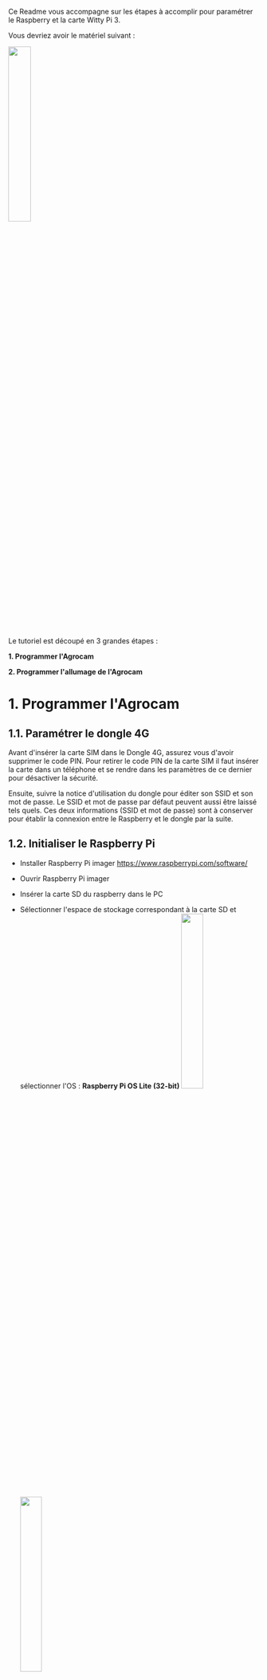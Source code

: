 Ce Readme vous accompagne sur les étapes à accomplir pour paramétrer le Raspberry et la carte Witty Pi 3. 

Vous devriez avoir le matériel suivant : 

<img src="https://user-images.githubusercontent.com/93132152/190139861-a0678fe1-11a7-469f-9545-627c0b963aad.png" width=30% height=30%>

Le tutoriel est découpé en 3 grandes étapes : 

**1. Programmer l'Agrocam**

**2. Programmer l'allumage de l'Agrocam**

# 1. Programmer l'Agrocam 
## 1.1. Paramétrer le dongle 4G
Avant d'insérer la carte SIM dans le Dongle 4G, assurez vous d'avoir supprimer le code PIN. Pour retirer le code PIN de la carte SIM il faut insérer la carte dans un téléphone et se rendre dans les paramètres de ce dernier pour désactiver la sécurité.

Ensuite, suivre la notice d'utilisation du dongle pour éditer son SSID et son mot de passe. Le SSID et mot de passe par défaut peuvent aussi être laissé tels quels. Ces deux informations (SSID et mot de passe) sont à conserver pour établir la connexion entre le Raspberry et le dongle par la suite.

## 1.2. Initialiser le Raspberry Pi
- Installer Raspberry Pi imager https://www.raspberrypi.com/software/
- Ouvrir Raspberry Pi imager
- Insérer la carte SD du raspberry dans le PC
- Sélectionner l'espace de stockage correspondant à la carte SD et sélectionner l'OS : **Raspberry Pi OS Lite (32-bit)**
<img src="https://user-images.githubusercontent.com/93132152/169273540-02b78e90-f551-4a8f-ac33-b90f7be4cffa.png" width=30% height=30%>  <img src="https://user-images.githubusercontent.com/93132152/169275055-28434132-3a4c-42e0-8752-84e8525d4922.png" width=30% height=30%>

- Dans les paramètres <img src="https://user-images.githubusercontent.com/93132152/169275716-50c48613-8d7e-4b10-8681-f49c881cf00c.png" width=4% height=4%>:
    - Activer le SSH
    - Définir un mot de passe pour le Raspberry et un nom d'utilisateur (conserver "pi")
    - Définir les paramètres Wifi (SSID, Password, pays (FR)) du dongle 4G. ** Bien penser à au paramètre "FR"**
<img src="https://user-images.githubusercontent.com/93132152/169276815-ce32ffe7-997c-40b8-b6e8-bc613ae2f673.png" width=30% height=30%>
- Cliquer sur "save" puis sur "écrire"
- L'écriture peut prendre du temps, n'hésitez pas à faire les installations de la partie 3 en attendant

## 1.3. Installer les logiciels pour la suite
- Installer [WinSCP](https://winscp.net/eng/download.php) sur votre PC. Ce logiciel permet de se connecter au raspberry en SSH, de parcourir ses fichier et d'interagir avec le terminal de commandes.
- Installer [Network analyzer](https://play.google.com/store/apps/details?id=net.techet.netanalyzerlite.an&hl=fr&gl=US) sur votre smartphone. Cette application permet de scaner un réseau wifi et de trouver les appareils (leur adresse IP) qui y sont connectés.

## 1.4. Réaliser les branchements
- Insérer la carte SD dans le raspberry
- Brancher la Picam. Attention au sens de branchement de la nappe de cable _(cf. photo ci-dessous)_. Attention les connecteurs sont fragiles, à manipuler avec précautions.
<img src="https://www.raspberrypi.com/app/uploads/2016/05/2016-05-15-16.32.19-768x576.jpg" width=20% height=20%>

- Brancher le servo moteur sur les broches du Raspberry. Le fil rouge du servo est relié à une **broche 5V**, le fil noir à une **broche GND**, et le fil restant (blanc, jaune) à la **broche GPIO 18** _cf.figures ci-dessous_
- Connecter les **broches GPIO 24 et GND** à l'aide d'un [cavalier](https://fr.rs-online.com/web/p/cavaliers-et-shunts/2518682?cm_mmc=FR-PLA-DS3A-_-google-_-CSS_FR_FR_Connecteurs_Whoop-_-(FR:Whoop!)+Cavaliers+et+Shunts+(2)-_-2518682&matchtype=&pla-321137858785&gclid=Cj0KCQjwhLKUBhDiARIsAMaTLnFPSjXNxxk7wiwrSQBFsIqT5VfPuMc_Ay4DvPVhzphmNF9wRRBNoIkaAl6-EALw_wcB&gclsrc=aw.ds)_(cf.figures ci-dessous_). Dans cette position l'Agrocam fonctionnera normalement, c'est à dire qu'elle s'éteindra après avoir pris une photo. Pour empêcher cela on peut basculer le cavalier entre la **broche 3,3V** et la **broche GPIO 24** ainsi l'Agrocam ne s'éteint pas et il est possible d'en prendre le contrôle (partie 1.5.). Dans la suite du tutoriel nous pouvons laisser le cavalier en position "normale" (entre GPIO 24 et GND) car la procédure d'exctinction n'a pa encore été implémentée à ce stade.

<img src="https://user-images.githubusercontent.com/93132152/170041886-8d5a046a-65c0-40ad-a286-e73cacb53113.png" width=20% height=20%>   <img src="https://user-images.githubusercontent.com/93132152/170041244-7e861340-61f8-4499-b359-bddf76874c6b.jpg" width=30% height=30%>

- Brancher le dongle 4G au Raspberry sur le port **"USB"** _cf. photo ci-dessous_
- Brancher l'alimentation sur le port **"PWR IN"** _cf. photo ci-dessous_
<img src="https://user-images.githubusercontent.com/93132152/169502193-72963340-17c8-46ee-b322-8d32348ea31f.png"  width=30% height=30%>

## 1.5. Se connecter au Raspberry depuis un PC

- Connecter un smartphone au réseau du dongle 4G (avec SSID et mot de passe précédemment paramétrés)
- Avec l'application mobile Network Analyzer cliquer sur "Scan" et identifier l'adresse IP du raspberry Pi:
<img src="https://user-images.githubusercontent.com/93132152/170043338-0604e7d1-208b-4c6d-9920-a58e33a77620.png"  width=20% height=20%>

- Sur PC, ouvrir WinSCP et créer une nouvelle session de connexion au Raspberry <img src="https://user-images.githubusercontent.com/93132152/170044340-fa6d77ba-f569-444e-ae02-0d12b61ad0e1.png"  width=10% height=10%>. Saisir les informations suivantes : Protocole de fichier : **SFTP**; Nom d'hôte : **IP obtenue sur Network analyzer**; Nom d'utilisateur : **pi** (sauf changement); Mot de passe : **défini partie 2**
- Depuis WinSCP ouvrir Putty <img src="https://user-images.githubusercontent.com/93132152/170045029-048df6d8-c55e-4bcc-b4fd-a2b8707ec859.png"  width=2% height=2%>
- Un terminal de commande s'ouvre et vous demande un mot de passe. Il s'agit toujours du même défini à la partie 2. Le mot de passe ne s'affiche pas mais appuyer su r "entrer" et ça marche.

## 1.6. Configurer le raspberry 
Les parties ci-dessous ne sont pas nécessaires mais il est possible que si le reste ne fonctionne pas, le problème vienne de là.
**Si la caméra ne marche pas**, ouvrir les paramètres ```sudo raspi-config``` puis suivre les étapes : ```3 Interface Options/I1 Legacy Camera/YES/Finish/RebootYes```

**Si le servomoteur ne marche pas**, les GPIO ne sont peut-être pas activés. Ouvrir les paramètres ```sudo raspi-config``` puis suivre les étapes :```3 Interface Options/RemoteGPIO/YES/Finish/RebootYes``` A priori pas besoin de ça
### 1.6.1 Installer git 
```
sudo apt-get install git
```
### 1.6.2 Installer WiringPi
```
git clone https://github.com/WiringPi/WiringPi.git
cd WiringPi
git pull origin
./build
cd ..
```
### 1.6.3 Installer pip et python-dotenv
Cela peut prendre un peu de temps 
```
sudo apt-get install python3-pip
pip install python-dotenv
sudo cp -R /home/pi/.local/lib/python3.9/site-packages/dotenv /usr/lib/python3.9 
```
*On déplace la librairie pour qu'elle soit trouvée en démarrage automatique*

### 1.6.4 Installer WittyPi
```
wget http://www.uugear.com/repo/WittyPi3/install.sh
sudo sh install.sh
```
### 1.6.5 Installer smbus
```
pip install smbus
sudo cp -R /home/pi/.local/lib/python3.9/site-packages/smbus.cpython-39-arm-linux-gnueabihf.so /usr/lib/python3.9
sudo cp -R /home/pi/.local/lib/python3.9/site-packages/smbus-1.1.post2.dist-info/ /usr/lib/python3.9
```
*On déplace la librairie pour qu'elle soit trouvée en démarrage automatique*

## 1.7. Ajouter les fichiers sur le raspberry pi
Cette opération peut se faire depuis WinSCP en glissant et déposant les fichiers
### 1.7.1 Le script de l'Agrocam
Glisser déposer Agrocam_raspberry.sh dans /home/pi

Donner tous les droits au script _(première ligne ci-dessous)_ et effacer les "\r" et "r" de fin de ligne _(2e ligne ci-dessous, cela n'est pas toujours nécessaire mais ces caractère spéciaux on pu être ajouté si le script a été édité sur un outil Windows, Visual Studio Code par exemple)_
```
chmod 777 Agrocam_raspberry.sh
sed -i -e 's/\r$//' Agrocam_raspberry.sh
```
**Attention :** Le script Agrocam_raspberry.sh contient ```sudo shutdown -h now``` à la fin qui éteint l'Agrocam. Pour débugger le script (c'est-à-dire reprendre la main dessus) il est recommandé de commenter cette ligne _cf. partie 1.10_

### 1.7.2 Les variables d'environnement
Maintenant on va déposer dans un fichier séparé du script les variables qui permettent de se connecter au serveur FTP où seront envoyées et stockées les photos.

Depuis WinSCP, glisser déposer .env dans ```/home/pi``` une fois modifié avec les informations pertinentes entre les "" (hostname,user,password). Ce fichier contient les informations d'authentification pour accéder au serveur FTP sur lequel les photos seront sauvegardées. Attention le fichier peut être caché

Le fichier peut aussi être crée depuis le terminal :
```
touch .env
sudo nano .env
```
Contenu de .env
```
hostname = ""
user = ""
password =""
```

## 1.8. Démarrer le script au reboot
Cette partie permet de démarrer le script ```Agrocam_raspberry.sh``` au démarrage. Attention, le script éteint le raspberry à la fin de son exécution. Cette extinction n'a pas lieu si ```controlPin==1```, il faut donc brancher le GPIO 24 au 3,3v pour que l'Agrocam reste allumée _cf. partie 1.10._

Ouvrir le crontab 
```
sudo crontab -e
```
Puis sélectionner ```1. /bin/nano``` en tapant ```1```
Ajouter une ligne à la fin du crontab :
```
@reboot sudo /home/pi/Agrocam_raspberry.sh 
```
Ajouter ```>> /var/log/Agrocam.log 2>&1``` à la ligne précédente pour créer un fichier de log pour débugger

## 1.9. Tester le script
Pour relancer le raspberry : ```sudo reboot```, il devrait s'allumer, actionner le servomoteur, prendre une photo, réactionner le servomoteur, envoyer la photo sur le serveur et enfin s'éteindre.

## 1.10. Debugger l'Agrocam
Le script ```Agrocam_raspberry.sh``` éteint l'Agrocam à la fin de son exécution, une fois cette partie 1 terminée il serait donc impossible de se connecter au raspberry en SSH car le script ```Agrocam_raspberry.sh``` est lancé à chaque démarrage _(cf. partie 1.8)_. La solution consiste donc à empêcher que le script n'aille jusqu'au bout lorsqu'on le désire. Pour celà il y a une boucle en python à la fin du script qui tourne indéfiniement si le port GPIO 24 est "TRUE" donc connecté au 3,3V **(à l'aide du cavalier)**:
```
python << END_OF_PYTHON
import time
import RPi.GPIO as GPIO
controlPin=24
GPIO.setmode(GPIO.BCM)
GPIO.setup(controlPin, GPIO.IN)
i=1
while (GPIO.input(controlPin) == 1) :
	time.sleep(5)
	print("ControlPin is not LOW. i = ", i)
	i += 1
END_OF_PYTHON
```

# 2. Programmer l'allumage de l'Agrocam
A partir de cette étape, cette branche diffère fortement de la branche main. On va pouvoir paramétrer l'allumage du raspberry grâce à la carte Witty Pi 3

## 2.1 Connecter la carte WittyPi 3 au Raspberry
Insérer une pile 3V (si possible rechargeable et fourni avec la carte WittyPi 3) dans l'emplacement prévu à cette effet sur la carte Witty Pi

Les broches s'emboitent de la manière suivante. Il faut bien évidemment débrancher les fils du servomoteur ainsi que le cavalier avant ça.
<img src="https://user-images.githubusercontent.com/93132152/190118339-fec7ef4e-e2d0-4b9b-aaef-bf1d2e3ed315.jpg" width=30% height=30%>

Enfin repositionner les fils et le cavalier aux mêmes emplacement 
Le dongle 4G reste au même endroit

## 2.2 Paramétrer le WittyPi
Brancher l'alimentation électrique directement sur la carte Witty Pi (elle n'est donc plus branchée sur le Raspberry)
<img src="https://user-images.githubusercontent.com/93132152/190120731-c1db55e8-244e-47c9-91a6-cc89e46e95bd.png" width=30% height=30%>

Positionner le cavalier en position débug (port GPIO 24 connecté au 3,3V) et allumer l'Agrocam en appuyant sur le bouton poussoir de la carte Witty Pi

Se connecter au Raspberry comme au 1.5 et ouvrir le termilan de commande :
```
sudo ./wittypi/wittyPi.sh
```
Une liste de paramètre et de fonctionnalités s'affichent. Dans l'ordre nous allons procéder ainsi :
1. ```3.Synchronize time``` taper 3 et entrer
2. ```7. Set low voltage threshold``` taper 7 et entrer puis saisir 6,5V et entrer
3. ```9. View/change other settings...``` taper 9 et entrer. Ensuite suivre les instructions pour chaque paramètre. Attention lorsqu'un paramètre est validé on revient au menu initial, il faut donc revenir dans ```9. View/change other settings...```

| Paramètre  | Valeur |
| ------------- | ------------- |
| Default state when powered  | OFF  |
| Power cut delay after shutdown  | Inchangé  |
| Pulsing interval during sleep  | 8  |
| White LED duration  | 0  |
| Dummy load duration  | 0  |
| Vin adjustment | Inchangé  |
| Vout adjustment  | Inchangé  |
| Iout adjustment  | Inchangé  |

4. ```5. Schedule next startup``` taper 5 et entrer. Ensuite taper la chaine de caractère correspondant à votre fréquence d'acquisition. Exemple ```?? 12:00:00``` pour déclencher tous les jours à midi ou ```?? ??:15:00``` pour tous les jours et toutes les heures à la 15e minute. Pour faire plusieurs démarrages en une journée il faudra faire un paramétrage plus complexe. Voir le [guide d'utilisateur](https://www.uugear.com/doc/WittyPi3_UserManual.pdf) de la carte qui est très bien fait.

5. ```11. Exit``` taper 11 et entrer

## 2.3 Tester l'Agrocam
Une fois ces étapes terminées. Eteindre l'Agrocam ```sudo shutdown -h now ``` puis repositionner le cavalier en position initiale.
Vous pouvez débrancher l'alimentation et connecter les cellules Li-ion comme sur la photo ci-dessous. Cette [vidéo](https://www.youtube.com/watch?v=nqwYTafg8Z0) vous explique comment réaliser la connectique mâle du XH2.54 sur les fils du boitier d'alimentation.


<img src="https://user-images.githubusercontent.com/93132152/190140109-795cd432-3d9a-4398-b5f2-6af661773ff9.png" width=30% height=30%>


Enfin pour tester le cadrage vous pouvez appuyer à n'importe quel moment sur le bouton poussoir de la Witty Pi 3 pour faire une photo. La caméra démarrera automatiquement à l'heure prédéfinie.
